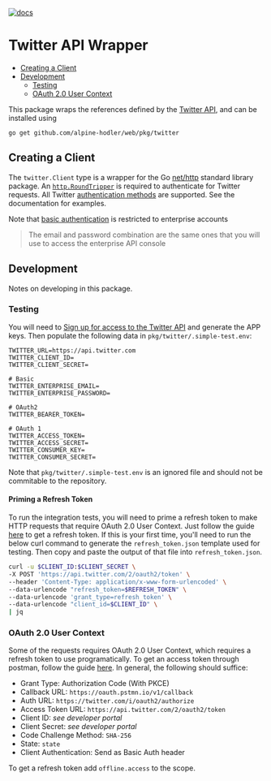 [![docs](https://img.shields.io/static/v1?label=coinbase&message=reference&color=blue)](https://pkg.go.dev/github.com/alpine-hodler/web@v0.1.0-alpha/pkg/twitter)

# Twitter API Wrapper

- [Creating a Client](#creating-a-client)
- [Development](#development)
  - [Testing](#testing)
  - [OAuth 2.0 User Context](#oauth-20-user-context)

This package wraps the references defined by the [Twitter API](https://developer.twitter.com/en/docs/api-reference-index), and can be installed using

```
go get github.com/alpine-hodler/web/pkg/twitter
```

## Creating a Client

The `twitter.Client` type is a wrapper for the Go [net/http](https://pkg.go.dev/net/http) standard library package.  An [`http.RoundTripper`](https://pkg.go.dev/net/http#RoundTripper) is required to authenticate for Twitter requests.  All Twitter [authentication methods](https://developer.twitter.com/en/docs/authentication/overview) are supported.  See the documentation for examples.

Note that [basic authentication](https://developer.twitter.com/en/docs/authentication/basic-auth) is restricted to enterprise accounts

> The email and password combination are the same ones that you will use to access the enterprise API console

## Development

Notes on developing in this package.

### Testing

You will need to [Sign up for access to the Twitter API](https://developer.twitter.com/en/docs/api-reference-index) and generate the APP keys.  Then populate the following data in `pkg/twitter/.simple-test.env`:
```.env
TWITTER_URL=https://api.twitter.com
TWITTER_CLIENT_ID=
TWITTER_CLIENT_SECRET=

# Basic
TWITTER_ENTERPRISE_EMAIL=
TWITTER_ENTERPRISE_PASSWORD=

# OAuth2
TWITTER_BEARER_TOKEN=

# OAuth 1
TWITTER_ACCESS_TOKEN=
TWITTER_ACCESS_SECRET=
TWITTER_CONSUMER_KEY=
TWITTER_CONSUMER_SECRET=
```

Note that `pkg/twitter/.simple-test.env` is an ignored file and should not be commitable to the repository.

#### Priming a Refresh Token

To run the integration tests, you will need to prime a refresh token to make HTTP requests that require OAuth 2.0 User Context.  Just follow the guide [here](#oauth-20-user-context) to get a refresh token.  If this is your first time, you'll need to run the below curl command to generate the `refresh_token.json` template used for testing.  Then copy and paste the output of that file into `refresh_token.json`.

```sh
curl -u $CLIENT_ID:$CLIENT_SECRET \
-X POST 'https://api.twitter.com/2/oauth2/token' \
--header 'Content-Type: application/x-www-form-urlencoded' \
--data-urlencode "refresh_token=$REFRESH_TOKEN" \
--data-urlencode 'grant_type=refresh_token' \
--data-urlencode "client_id=$CLIENT_ID" \
| jq
```

### OAuth 2.0 User Context

Some of the requests requires OAuth 2.0 User Context, which requires a refresh token to use programatically. To get an access token through postman, follow the guide [here](developer.twitter.com/en/docs/tutorials/postman-getting-started).  In general, the following should suffice:

- Grant Type: Authorization Code (With PKCE)
- Callback URL: `https://oauth.pstmn.io/v1/callback`
- Auth URL: `https://twitter.com/i/oauth2/authorize`
- Access Token URL: `https://api.twitter.com/2/oauth2/token`
- Client ID: _see developer portal_
- Client Secret: _see developer portal_
- Code Challenge Method: `SHA-256`
- State: `state`
- Client Authentication: Send as Basic Auth header

To get a refresh token add `offline.access` to the scope.
